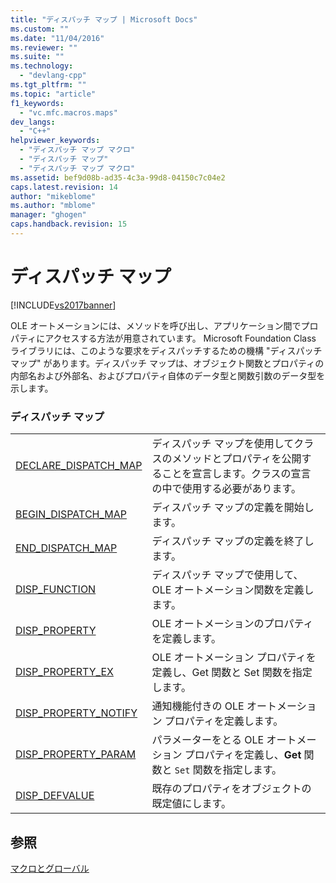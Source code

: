 ```yaml
---
title: "ディスパッチ マップ | Microsoft Docs"
ms.custom: ""
ms.date: "11/04/2016"
ms.reviewer: ""
ms.suite: ""
ms.technology: 
  - "devlang-cpp"
ms.tgt_pltfrm: ""
ms.topic: "article"
f1_keywords: 
  - "vc.mfc.macros.maps"
dev_langs: 
  - "C++"
helpviewer_keywords: 
  - "ディスパッチ マップ マクロ"
  - "ディスパッチ マップ"
  - "ディスパッチ マップ マクロ"
ms.assetid: bef9d08b-ad35-4c3a-99d8-04150c7c04e2
caps.latest.revision: 14
author: "mikeblome"
ms.author: "mblome"
manager: "ghogen"
caps.handback.revision: 15
---
```

# ディスパッチ マップ
[!INCLUDE[vs2017banner](../../assembler/inline/includes/vs2017banner.md)]

OLE オートメーションには、メソッドを呼び出し、アプリケーション間でプロパティにアクセスする方法が用意されています。  Microsoft Foundation Class ライブラリには、このような要求をディスパッチするための機構 "ディスパッチ マップ" があります。ディスパッチ マップは、オブジェクト関数とプロパティの内部名および外部名、およびプロパティ自体のデータ型と関数引数のデータ型を示します。  
  
### ディスパッチ マップ  
  
|||  
|-|-|  
|[DECLARE\_DISPATCH\_MAP](../Topic/DECLARE_DISPATCH_MAP.md)|ディスパッチ マップを使用してクラスのメソッドとプロパティを公開することを宣言します。クラスの宣言の中で使用する必要があります。|  
|[BEGIN\_DISPATCH\_MAP](../Topic/BEGIN_DISPATCH_MAP.md)|ディスパッチ マップの定義を開始します。|  
|[END\_DISPATCH\_MAP](../Topic/END_DISPATCH_MAP.md)|ディスパッチ マップの定義を終了します。|  
|[DISP\_FUNCTION](../Topic/DISP_FUNCTION.md)|ディスパッチ マップで使用して、OLE オートメーション関数を定義します。|  
|[DISP\_PROPERTY](../Topic/DISP_PROPERTY.md)|OLE オートメーションのプロパティを定義します。|  
|[DISP\_PROPERTY\_EX](../Topic/DISP_PROPERTY_EX.md)|OLE オートメーション プロパティを定義し、Get 関数と Set 関数を指定します。|  
|[DISP\_PROPERTY\_NOTIFY](../Topic/DISP_PROPERTY_NOTIFY.md)|通知機能付きの OLE オートメーション プロパティを定義します。|  
|[DISP\_PROPERTY\_PARAM](../Topic/DISP_PROPERTY_PARAM.md)|パラメーターをとる OLE オートメーション プロパティを定義し、**Get** 関数と `Set` 関数を指定します。|  
|[DISP\_DEFVALUE](../Topic/DISP_DEFVALUE.md)|既存のプロパティをオブジェクトの既定値にします。|  
  
## 参照  
 [マクロとグローバル](../../mfc/reference/mfc-macros-and-globals.md)